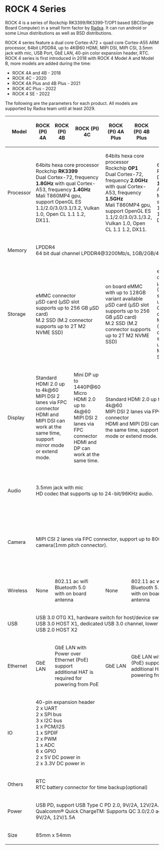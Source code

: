 ﻿---
sidebar_label: 'Products Introductions'
sidebar_position: 2
---

# ROCK 4 Series

ROCK 4 is a series of Rockchip RK3399/RK3399-T/OP1 based SBC(Single
Board Computer) in a small form factor by
[Radxa](https://radxa.com/). It can run android or some
Linux distributions as well as BSD distributions.

ROCK 4 series feature a dual core Cortex-A72 + quad core Cortex-A55 ARM
processor, 64bit LPDDR4, up to 4K@60 HDMI, MIPI DSI, MIPI CSI, 3.5mm
jack with mic, USB Port, GbE LAN, 40-pin color expansion header, RTC.
ROCK 4 series is first introduced in 2018 with ROCK 4 Model A and Model
B, more models are added during the time:

- ROCK 4A and 4B - 2018
- ROCK 4C - 2020
- ROCK 4A Plus and 4B Plus - 2021
- ROCK 4C Plus - 2022
- ROCK 4 SE - 2022

The following are the parameters for each product. All models are supported by Radxa team until at least 2029.

<table>
<thead>
<tr class="header">
<th width="9%"><p>Model</p></th>
<th width="13%"><p>ROCK (PI) 4A</p></th>
<th width="13%"><p>ROCK (PI) 4B</p></th>
<th width="13%"><p>ROCK (PI) 4C</p></th>
<th width="13%"><p>ROCK (PI) 4A Plus</p></th>
<th width="13%"><p>ROCK (PI) 4B Plus</p></th>
<th width="13%"><p>ROCK 4 SE</p></th>
<th width="13%"><p>ROCK (PI) 4C Plus</p></th>
</tr>
</thead>
<tbody>
<tr class="odd">
<td><p>Processor</p></td>
<td colspan="3"><p>64bits hexa core processor<br />
Rockchip <strong>RK3399</strong><br />
Dual Cortex-72, frequency <strong>1.8GHz</strong> with qual Cortex-A53,
frequency <strong>1.4GHz</strong><br />
Mali T860MP4 gpu, support OpenGL ES 1.1/2.0/3.0/3.1/3.2, Vulkan 1.0,
Open CL 1.1 1.2, DX11.</p></td>
<td colspan="2"><p>64bits hexa core processor<br />
Rockchip <strong>OP1</strong><br />
Dual Cortex-72, frequency <strong>2.0GHz</strong> with qual Cortex-A53,
frequency <strong>1.5GHz</strong><br />
Mali T860MP4 gpu, support OpenGL ES 1.1/2.0/3.0/3.1/3.2, Vulkan 1.0,
Open CL 1.1 1.2, DX11.</p></td>
<td colspan="2"><p>64bits hexa core processor<br />
Rockchip <strong>RK3399-T</strong><br />
Dual Cortex-72, frequency <strong>1.5GHz</strong> with qual Cortex-A53,
frequency <strong>1.0GHz</strong><br />
Mali T860MP4 gpu, support OpenGL ES 1.1/2.0/3.0/3.1/3.2, Vulkan 1.0,
Open CL 1.1 1.2, DX11.</p></td>
</tr>
<tr class="even">
<td><p>Memory</p></td>
<td colspan="7"><p>LPDDR4<br />
64 bit dual channel LPDDR4@3200Mb/s, 1GB/2GB/4GB optioal</p></td>
</tr>
<tr class="odd">
<td><p>Storage</p></td>
<td colspan="3"><p>eMMC connector<br />
μSD card (μSD slot supports up to 256 GB μSD card)<br />
M.2 SSD (M.2 connector supports up to 2T M2 NVME SSD)</p></td>
<td colspan="2"><p>on board eMMC with up to 128GB variant
available<br />
μSD card (μSD slot supports up to 256 GB μSD card)<br />
M.2 SSD (M.2 connector supports up to 2T M2 NVME SSD)</p></td>
<td><p>eMMC connector<br />
μSD card (μSD slot supports up to 256 GB μSD card)<br />
M.2 SSD (M.2 connector supports up to 2T M2 NVME SSD)</p></td>
<td><p>eMMC connector<br />
μSD card (μSD slot supports up to 256 GB μSD card)</p></td>
</tr>
<tr class="even">
<td><p>Display</p></td>
<td colspan="2"><p>Standard HDMI 2.0 up to 4k@60<br />
MIPI DSI 2 lanes via FPC connector<br />
HDMI and MIPI DSI can work at the same time, support mirror mode or
extend mode.</p></td>
<td><p>Mini DP up to 1440P@60<br />
Micro HDMI 2.0 up to 4k@60<br />
MIPI DSI 2 lanes via FPC connector<br />
HDMI and DP can work at the same time.</p></td>
<td colspan="3"><p>Standard HDMI 2.0 up to 4k@60<br />
MIPI DSI 2 lanes via FPC connector<br />
HDMI and MIPI DSI can work at the same time, support mirror mode or
extend mode.</p></td>
<td><p>One Micro HDMI 2K up to 1440P@60<br />
One Micro HDMI 4K 2.0 up to 4k@60<br />
MIPI DSI 4 lanes via FPC connector<br />
Only two of HDMI 2k, HDMI 4K and MIPI DSI can work at the same
time.</p></td>
</tr>
<tr class="odd">
<td><p>Audio</p></td>
<td colspan="6"><p>3.5mm jack with mic<br />
HD codec that supports up to 24-bit/96KHz audio.</p></td>
<td><p>3.5mm jack<br />
HD codec that supports up to 24-bit/96KHz audio.</p></td>
</tr>
<tr class="even">
<td><p>Camera</p></td>
<td colspan="6"><p>MIPI CSI 2 lanes via FPC connector, support up to 800
MP camera(1mm pitch connector).</p></td>
<td><p>MIPI CSI 2 lanes via FPC connector, support up to 800 MP
camera(0.3mm pitch connector).</p></td>
</tr>
<tr class="odd">
<td><p>Wireless</p></td>
<td><p>None</p></td>
<td colspan="2"><p>802.11 ac wifi<br />
Bluetooth 5.0<br />
with on board antenna</p></td>
<td><p>None</p></td>
<td colspan="2"><p>802.11 ac wifi<br />
Bluetooth 5.0<br />
with on board antenna</p></td>
<td><p>802.11 ac wifi<br />
Bluetooth 5.0<br />
with external antenna</p></td>
</tr>
<tr class="even">
<td><p>USB</p></td>
<td colspan="7"><p>USB 3.0 OTG X1, hardware switch for host/device
switch, upper one<br />
USB 3.0 HOST X1, dedicated USB 3.0 channel, lower one<br />
USB 2.0 HOST X2</p></td>
</tr>
<tr class="odd">
<td><p>Ethernet</p></td>
<td><p>GbE LAN</p></td>
<td colspan="2"><p>GbE LAN with Power over Ethernet (PoE) support<br />
additional HAT is required for powering from PoE</p></td>
<td><p>GbE LAN</p></td>
<td colspan="3"><p>GbE LAN with Power over Ethernet (PoE) support<br />
additional HAT is required for powering from PoE</p></td>
</tr>
<tr class="even">
<td><p>IO</p></td>
<td colspan="7"><p>40-pin expansion header<br />
2 x UART<br />
2 x SPI bus<br />
3 x I2C bus<br />
1 x PCM/I2S<br />
1 x SPDIF<br />
2 x PWM<br />
1 x ADC<br />
6 x GPIO<br />
2 x 5V DC power in<br />
2 x 3.3V DC power in</p></td>
</tr>
<tr class="odd">
<td><p>Others</p></td>
<td colspan="6"><p>RTC<br />
RTC battery connector for time backup(optional)</p></td>
<td><p>RTC<br />
None</p></td>
</tr>
<tr class="even">
<td><p>Power</p></td>
<td colspan="6"><p>USB PD, support USB Type C PD 2.0, 9V/2A,
12V/2A.<br />
Qualcomm® Quick ChargeTM: Supports QC 3.0/2.0 adapter, 9V/2A,
12V/1.5A</p></td>
<td><p>USB-C 5V/3A</p></td>
</tr>
<tr class="odd">
<td><p>Size</p></td>
<td colspan="7"><p>85mm x 54mm</p></td>
</tr>
</tbody>
</table>